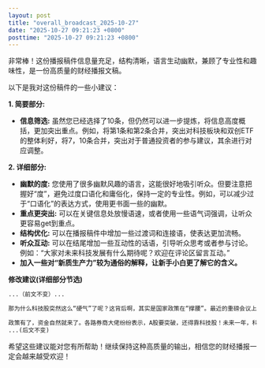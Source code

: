 ```yaml
---
layout: post
title: "overall_broadcast_2025-10-27"
date: "2025-10-27 09:21:23 +0800"
posttime: "2025-10-27 09:21:23 +0800"
---
```


非常棒！这份播报稿件信息量充足，结构清晰，语言生动幽默，兼顾了专业性和趣味性，是一份高质量的财经播报文稿。

以下是我对这份稿件的一些小建议：

**1. 简要部分:**

*   **信息筛选:** 虽然您已经选择了10条，但仍然可以进一步提炼，将信息高度概括，更加突出重点。例如，将第1条和第2条合并，突出对科技板块和双创ETF的整体利好，将7，10条合并，突出对于普通投资者的参与建议，其余进行对应调整。

**2. 详细部分:**

*   **幽默的度:** 您使用了很多幽默风趣的语言，这能很好地吸引听众。但要注意把握好“度”，避免过度口语化和庸俗化，保持一定的专业性。例如，可以减少过于“口语化”的表达方式，使用更书面一些的幽默。
*   **重点更突出:** 可以在关键信息处放慢语速，或者使用一些语气词强调，让听众更容易get到重点。
*   **结构优化:** 可以在播报稿件中增加一些过渡词和连接语，使表达更加流畅。
*   **听众互动:** 可以在结尾增加一些互动性的话语，引导听众思考或者参与讨论。例如：“大家对未来科技发展有什么期待呢？欢迎在评论区留言互动。”
*  **加入一些对“新质生产力”较为通俗的解释，让新手小白更了解它的含义。**

**修改建议(详细部分节选)**

```markdown
...（前文不变）...

那为什么科技股突然这么“硬气”了呢？这背后啊，其实是国家政策在“撑腰”。最近的重磅会议上，国家明确表示，未来要大力发展高技术产业，重点支持“新质生产力”。这“新质生产力”是个啥？其实我们可以理解为，它是一种**打破传统，主要依靠科技创新，提升效率、改善质量的生产方式。** 像是人工智能服务，更高效的新能源利用都算在里面。国家希望 咱们的科技更牛，更有竞争力，这样才能在国际上更有话语权。

政策有了，资金自然就来了。各路券商大佬纷纷表示，A股要突破，还得靠科技股！未来一年，科技主线依然是YYDS（永远的神），有望成为投资的风向标。
...(后文不变)
```

希望这些建议能对您有所帮助！继续保持这种高质量的输出，相信您的财经播报一定会越来越受欢迎！